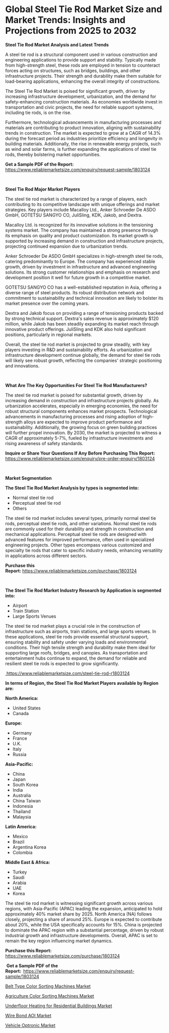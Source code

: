 <p><h1>Global Steel Tie Rod Market Size and Market Trends: Insights and Projections from 2025 to 2032</h1></p><p><strong>Steel Tie Rod Market Analysis and Latest Trends</strong></p>
<p><p>A steel tie rod is a structural component used in various construction and engineering applications to provide support and stability. Typically made from high-strength steel, these rods are employed in tension to counteract forces acting on structures, such as bridges, buildings, and other infrastructure projects. Their strength and durability make them suitable for load-bearing applications, enhancing the overall integrity of constructions.</p><p>The Steel Tie Rod Market is poised for significant growth, driven by increasing infrastructure development, urbanization, and the demand for safety-enhancing construction materials. As economies worldwide invest in transportation and civic projects, the need for reliable support systems, including tie rods, is on the rise. </p><p>Furthermore, technological advancements in manufacturing processes and materials are contributing to product innovation, aligning with sustainability trends in construction. The market is expected to grow at a CAGR of 14.3% during the forecast period as industries prioritize efficiency and longevity in building materials. Additionally, the rise in renewable energy projects, such as wind and solar farms, is further expanding the applications of steel tie rods, thereby bolstering market opportunities.</p></p>
<p><strong>Get a Sample PDF of the Report:&nbsp;</strong> <a href="https://www.reliablemarketsize.com/enquiry/request-sample/1803124?utm_campaign=2008&utm_medium=2&utm_source=Github&utm_content=ia&utm_term=28022025&utm_id=steel-tie-rod">https://www.reliablemarketsize.com/enquiry/request-sample/1803124</a></p>
<p>&nbsp;</p>
<p><strong>Steel Tie Rod Major Market Players</strong></p>
<p><p>The steel tie rod market is characterized by a range of players, each contributing to its competitive landscape with unique offerings and market strategies. Key players include Macalloy Ltd., Anker Schroeder De ASDO GmbH, GOTETSU SANGYO CO, JuliSling, KDK, Jakob, and Dextra.</p><p>Macalloy Ltd. is recognized for its innovative solutions in the tensioning systems market. The company has maintained a strong presence through its emphasis on quality and product customization. Its market growth is supported by increasing demand in construction and infrastructure projects, projecting continued expansion due to urbanization trends.</p><p>Anker Schroeder De ASDO GmbH specializes in high-strength steel tie rods, catering predominantly to Europe. The company has experienced stable growth, driven by investment in infrastructure and advanced engineering solutions. Its strong customer relationships and emphasis on research and development position it well for future growth in a competitive market.</p><p>GOTETSU SANGYO CO has a well-established reputation in Asia, offering a diverse range of steel products. Its robust distribution network and commitment to sustainability and technical innovation are likely to bolster its market presence over the coming years.</p><p>Dextra and Jakob focus on providing a range of tensioning products backed by strong technical support. Dextra's sales revenue is approximately $120 million, while Jakob has been steadily expanding its market reach through innovative product offerings. JuliSling and KDK also hold significant positions, particularly in regional markets.</p><p>Overall, the steel tie rod market is projected to grow steadily, with key players investing in R&D and sustainability efforts. As urbanization and infrastructure development continue globally, the demand for steel tie rods will likely see robust growth, reflecting the companies' strategic positioning and innovations.</p></p>
<p>&nbsp;</p>
<p><strong>What Are The Key Opportunities For Steel Tie Rod Manufacturers?</strong></p>
<p><p>The steel tie rod market is poised for substantial growth, driven by increasing demand in construction and infrastructure projects globally. As urbanization accelerates, especially in emerging economies, the need for robust structural components enhances market prospects. Technological advancements in manufacturing processes and rising adoption of high-strength alloys are expected to improve product performance and sustainability. Additionally, the growing focus on green building practices will further propel innovation. By 2030, the market is projected to witness a CAGR of approximately 5-7%, fueled by infrastructure investments and rising awareness of safety standards.</p></p>
<p><strong>Inquire or Share Your Questions If Any Before Purchasing This Report:</strong> <a href="https://www.reliablemarketsize.com/enquiry/pre-order-enquiry/1803124?utm_campaign=2008&utm_medium=2&utm_source=Github&utm_content=ia&utm_term=28022025&utm_id=steel-tie-rod">https://www.reliablemarketsize.com/enquiry/pre-order-enquiry/1803124</a></p>
<p>&nbsp;</p>
<p><strong>Market Segmentation</strong></p>
<p><strong>The Steel Tie Rod Market Analysis by types is segmented into:</strong></p>
<p><ul><li>Normal steel tie rod</li><li>Perceptual steel tie rod</li><li>Others</li></ul></p>
<p><p>The steel tie rod market includes several types, primarily normal steel tie rods, perceptual steel tie rods, and other variations. Normal steel tie rods are commonly used for their durability and strength in construction and mechanical applications. Perceptual steel tie rods are designed with advanced features for improved performance, often used in specialized engineering projects. Other types encompass various customized and specialty tie rods that cater to specific industry needs, enhancing versatility in applications across different sectors.</p></p>
<p><strong>Purchase this Report:&nbsp;</strong><a href="https://www.reliablemarketsize.com/purchase/1803124?utm_campaign=2008&utm_medium=2&utm_source=Github&utm_content=ia&utm_term=28022025&utm_id=steel-tie-rod">https://www.reliablemarketsize.com/purchase/1803124</a></p>
<p>&nbsp;</p>
<p><strong>The Steel Tie Rod Market Industry Research by Application is segmented into:</strong></p>
<p><ul><li>Airport</li><li>Train Station</li><li>Large Sports Venues</li></ul></p>
<p><p>The steel tie rod market plays a crucial role in the construction of infrastructure such as airports, train stations, and large sports venues. In these applications, steel tie rods provide essential structural support, ensuring stability and safety under varying loads and environmental conditions. Their high tensile strength and durability make them ideal for supporting large roofs, bridges, and canopies. As transportation and entertainment hubs continue to expand, the demand for reliable and resilient steel tie rods is expected to grow significantly.</p></p>
<p><a href="https://www.reliablemarketsize.com/steel-tie-rod-r1803124?utm_campaign=2008&utm_medium=2&utm_source=Github&utm_content=ia&utm_term=28022025&utm_id=steel-tie-rod">&nbsp;https://www.reliablemarketsize.com/steel-tie-rod-r1803124</a></p>
<p><strong>In terms of Region, the Steel Tie Rod Market Players available by Region are:</strong></p>
<p>
    <p> <strong> North America: </strong>
        <ul>
            <li>United States</li>
            <li>Canada</li>
        </ul>
        </p> 
    <p> <strong> Europe: </strong>
        <ul>
            <li>Germany</li>
            <li>France</li>
            <li>U.K.</li>
            <li>Italy</li>
            <li>Russia</li>
        </ul>
        </p> 
    <p> <strong> Asia-Pacific: </strong>
        <ul>
            <li>China</li>
            <li>Japan</li>
            <li>South Korea</li>
            <li>India</li>
            <li>Australia</li>
            <li>China Taiwan</li>
            <li>Indonesia</li>
            <li>Thailand</li>
            <li>Malaysia</li>
        </ul>
        </p> 
    <p> <strong> Latin America: </strong>
        <ul>
            <li>Mexico</li>
            <li>Brazil</li>
            <li>Argentina Korea</li>
            <li>Colombia</li>
        </ul>
        </p> 
    <p> <strong> Middle East & Africa: </strong>
        <ul>
            <li>Turkey</li>
            <li>Saudi</li>
            <li>Arabia</li>
            <li>UAE</li>
            <li>Korea</li>
        </ul>
    </p>
    </p>
<p><p>The steel tie rod market is witnessing significant growth across various regions, with Asia-Pacific (APAC) leading the expansion, anticipated to hold approximately 40% market share by 2025. North America (NA) follows closely, projecting a share of around 25%. Europe is expected to contribute about 20%, while the USA specifically accounts for 15%. China is projected to dominate the APAC region with a substantial percentage, driven by robust industrial growth and infrastructure developments. Overall, APAC is set to remain the key region influencing market dynamics.</p></p>
<p><strong>Purchase this Report: </strong><a href="https://www.reliablemarketsize.com/purchase/1803124?utm_campaign=2008&utm_medium=2&utm_source=Github&utm_content=ia&utm_term=28022025&utm_id=steel-tie-rod">https://www.reliablemarketsize.com/purchase/1803124</a></p>
<p>&nbsp;<strong>Get a Sample PDF of the Report:&nbsp;&nbsp;</strong><a href="https://www.reliablemarketsize.com/enquiry/request-sample/1803124?utm_campaign=2008&utm_medium=2&utm_source=Github&utm_content=ia&utm_term=28022025&utm_id=steel-tie-rod">https://www.reliablemarketsize.com/enquiry/request-sample/1803124</a></p>
<p><strong></strong></p>
<p><p><a href="https://github.com/vengatsabibu/Market-Research-Report-List-1/blob/main/belt-type-color-sorting-machines-market.md?utm_campaign=2008&utm_medium=2&utm_source=Github&utm_content=ia&utm_term=28022025&utm_id=steel-tie-rod">Belt Type Color Sorting Machines Market</a></p><p><a href="https://github.com/rianttegang/Market-Research-Report-List-1/blob/main/agriculture-color-sorting-machines-market.md?utm_campaign=2008&utm_medium=2&utm_source=Github&utm_content=ia&utm_term=28022025&utm_id=steel-tie-rod">Agriculture Color Sorting Machines Market</a></p><p><a href="https://github.com/doljanzwald/Market-Research-Report-List-1/blob/main/underfloor-heating-for-residential-buildings-market.md?utm_campaign=2008&utm_medium=2&utm_source=Github&utm_content=ia&utm_term=28022025&utm_id=steel-tie-rod">Underfloor Heating for Residential Buildings Market</a></p><p><a href="https://github.com/usraceby/Market-Research-Report-List-1/blob/main/wire-bond-aoi-market.md?utm_campaign=2008&utm_medium=2&utm_source=Github&utm_content=ia&utm_term=28022025&utm_id=steel-tie-rod">Wire Bond AOI Market</a></p><p><a href="https://github.com/shamstirroc7/Market-Research-Report-List-1/blob/main/vehicle-optronic-market.md?utm_campaign=2008&utm_medium=2&utm_source=Github&utm_content=ia&utm_term=28022025&utm_id=steel-tie-rod">Vehicle Optronic Market</a></p></p>